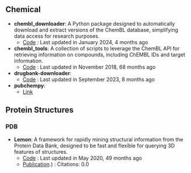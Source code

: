 
## **Chemical**
- **chembl_downloader**: A Python package designed to automatically download and extract versions of the ChemBL database, simplifying data access for research purposes.
	- [Code](https://github.com/cthoyt/chembl-downloader) : Last updated in January 2024, 4 months ago
- **chembl_tools**: A collection of scripts to leverage the ChemBL API for retrieving information on compounds, including ChEMBL IDs and target information.
	- [Code](https://github.com/mgalardini/chembl_tools) : Last updated in November 2018, 68 months ago
- **drugbank-downloader**: 
	- [Code](https://github.com/cthoyt/drugbank_downloader) : Last updated in September 2023, 8 months ago
- **pubchempy**: 
	- [Link](http://pubchempy.readthedocs.io/en/latest/)

## **Protein Structures**
### **PDB**
- **Lemon**: A framework for rapidly mining structural information from the Protein Data Bank, designed to be fast and flexible for querying 3D features of structures.
	- [Code](https://github.com/chopralab/lemon) : Last updated in May 2020, 49 months ago
	- [Publication](https://doi.org/10.1093/bioinformatics/btz178).) : Citations: 0.0
